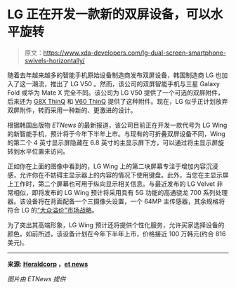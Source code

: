 # LG 正在开发一款新的双屏设备，可以水平旋转

> 原文：<https://www.xda-developers.com/lg-dual-screen-smartphone-swivels-horizontally/>

随着去年越来越多的智能手机原始设备制造商发布双屏设备，韩国制造商 LG 也加入了这一潮流，推出了 LG V50 。然而，该公司的双屏智能手机与三星 Galaxy Fold 或华为 Mate X 完全不同。该公司为 LG V50 提供了一个可选的双屏附件，后来还为 [G8X ThinQ](https://www.xda-developers.com/lg-g8x-hands-on/) 和 [V60 ThinQ](https://www.xda-developers.com/lg-v60-thinq-dual-screen-review/) 提供了这种附件。现在，LG 似乎正计划放弃双屏附件，转而采用一种新的、更激进的设计。

根据韩国出版物 *ETNews* 的最新报道，该公司目前正在开发一款代号为 LG Wing 的新智能手机，预计将于今年下半年上市。与现有的可折叠双屏设备不同，Wing 的第二个 4 英寸显示屏隐藏在 6.8 英寸的主显示屏下方，可以通过将主显示屏旋转到水平位置来访问。

正如你在上面的图像中看到的，LG Wing 上的第二块屏幕专注于增加内容沉浸感，允许你在不妨碍主显示器上的内容的情况下使用键盘。此外，当您在主显示屏上工作时，第二个屏幕也可用于纵向显示相关信息。与最近发布的 LG Velvet 非常相似，即将发布的 LG Wing 预计将采用具有 5G 功能的高通骁龙 700 系列处理器。该设备将在背面配备一个三摄像头设置，一个 64MP 主传感器，其余规格将符合 LG 的[“大众溢价”市场战略](https://www.xda-developers.com/lg-2019-financial-report-mobile-struggling/)。

为了突出其高端形象，LG Wing 预计还将提供个性化服务，允许买家选择设备的颜色。如前所述，该设备计划在今年下半年上市，价格接近 100 万韩元(约合 816 美元)。

* * *

**来源: [Heraldcorp](http://news.heraldcorp.com/view.php?ud=20200507000535) ，[et news](https://img.etnews.com/photonews/2005/1299339_20200511165947_947_0003.jpg)**

*图片由 ETNews 提供*